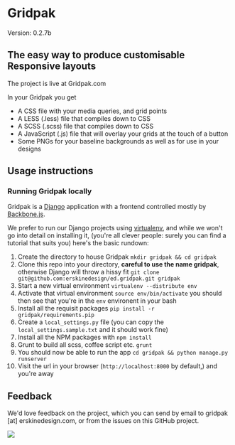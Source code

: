 # Gridpak

Version: 0.2.7b

## The easy way to produce customisable Responsive layouts

The project is live at Gridpak.com

In your Gridpak you get

* A CSS file with your media queries, and grid points
* A LESS (.less) file that compiles down to CSS
* A SCSS (.scss) file that compiles down to CSS
* A JavaScript (.js) file that will overlay your grids at the touch of a
  button
* Some PNGs for your baseline backgrounds as well as for use in your
  designs

## Usage instructions

### Running Gridpak locally

Gridpak is a [Django][] application with a frontend controlled mostly by [Backbone.js][].

We prefer to run our Django projects using [virtualenv][], and while we won't go into detail on installing it, (you're all clever people: surely you can find a tutorial that suits you) here's the basic rundown:

1. Create the directory to house Gridpak `mkdir gridpak && cd gridpak`
1. Clone this repo into your directory, __careful to use the name gridpak__, otherwise Django will throw a hissy fit `git clone git@github.com:erskinedesign/ed.gridpak.git gridpak`
1. Start a new virtual environment `virtualenv --distribute env`
1. Activate that virtual environment `source env/bin/activate` you should then see that you're in the `env` environent in your bash
1. Install all the requisit packages `pip install -r gridpak/requirements.pip`
1. Create a `local_settings.py` file (you can copy the `local_settings.sample.txt` and it should work fine)
1. Install all the NPM packages with `npm install`
1. Grunt to build all scss, coffee script etc. `grunt`
1. You should now be able to run the app `cd gridpak && python manage.py runserver`
1. Visit the url in your browser (`http://localhost:8000` by default,) and you're away

## Feedback

We'd love feedback on the project, which you can send by email to gridpak [at] erskinedesign.com, or from the issues on this GitHub project.

<a href="https://github.com/erskinedesign/ed.ultimate_package"><img src="https://github.com/erskinedesign/ed.gridpak/raw/master/static/images/site/badge-up.png"/></a>

[Django]: http://djangoproject.com/
[Backbone.js]: /http://documentcloud.github.com/backbone/
[virtualenv]: http://pypi.python.org/pypi/virtualenv
[Less]: http://lesscss.org/
